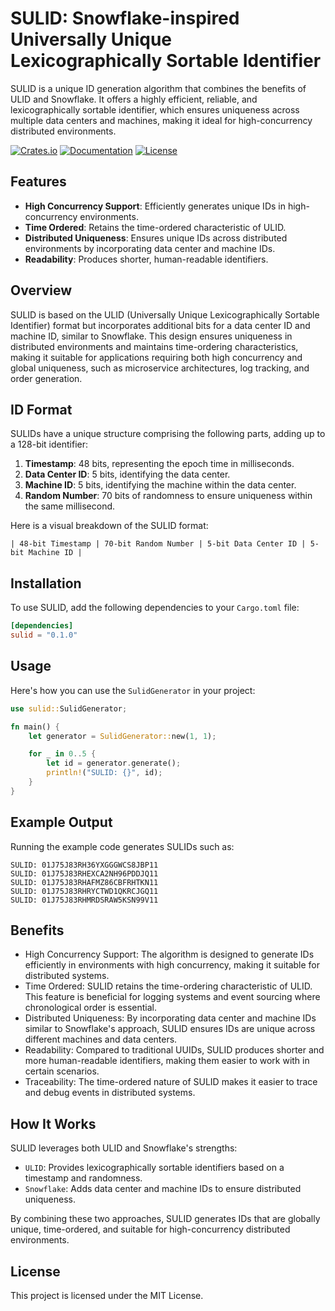 # SULID: Snowflake-inspired Universally Unique Lexicographically Sortable Identifier

SULID is a unique ID generation algorithm that combines the benefits of ULID and Snowflake. It offers a highly efficient, reliable, and lexicographically sortable identifier, which ensures uniqueness across multiple data centers and machines, making it ideal for high-concurrency distributed environments.

[![Crates.io](https://img.shields.io/crates/v/sulid)](https://crates.io/crates/sulid)
[![Documentation](https://shields.io/docsrs/sulid)](https://docs.rs/sulid)
[![License](https://img.shields.io/crates/l/sulid)](https://github.com/andeya/sulid?tab=MIT-1-ov-file)


## Features

- **High Concurrency Support**: Efficiently generates unique IDs in high-concurrency environments.
- **Time Ordered**: Retains the time-ordered characteristic of ULID.
- **Distributed Uniqueness**: Ensures unique IDs across distributed environments by incorporating data center and machine IDs.
- **Readability**: Produces shorter, human-readable identifiers.

## Overview

SULID is based on the ULID (Universally Unique Lexicographically Sortable Identifier) format but incorporates additional bits for a data center ID and machine ID, similar to Snowflake. This design ensures uniqueness in distributed environments and maintains time-ordering characteristics, making it suitable for applications requiring both high concurrency and global uniqueness, such as microservice architectures, log tracking, and order generation.

## ID Format

SULIDs have a unique structure comprising the following parts, adding up to a 128-bit identifier:

1. **Timestamp**: 48 bits, representing the epoch time in milliseconds.
2. **Data Center ID**: 5 bits, identifying the data center.
3. **Machine ID**: 5 bits, identifying the machine within the data center.
4. **Random Number**: 70 bits of randomness to ensure uniqueness within the same millisecond.

Here is a visual breakdown of the SULID format:

```
| 48-bit Timestamp | 70-bit Random Number | 5-bit Data Center ID | 5-bit Machine ID |
```


## Installation

To use SULID, add the following dependencies to your `Cargo.toml` file:

```toml
[dependencies]
sulid = "0.1.0"
```

## Usage

Here's how you can use the `SulidGenerator` in your project:

```rust
use sulid::SulidGenerator;

fn main() {
    let generator = SulidGenerator::new(1, 1);

    for _ in 0..5 {
        let id = generator.generate();
        println!("SULID: {}", id);
    }
}
```

## Example Output

Running the example code generates SULIDs such as:

```
SULID: 01J75J83RH36YXGGGWCS8JBP11
SULID: 01J75J83RHEXCA2NH96PDDJQ11
SULID: 01J75J83RHAFMZ86CBFRHTKN11
SULID: 01J75J83RHRYCTWD1QKRCJGQ11
SULID: 01J75J83RHMRDSRAW5KSN99V11
```

## Benefits

- High Concurrency Support: The algorithm is designed to generate IDs efficiently in environments with high concurrency, making it suitable for distributed systems.
- Time Ordered: SULID retains the time-ordering characteristic of ULID. This feature is beneficial for logging systems and event sourcing where chronological order is essential.
- Distributed Uniqueness: By incorporating data center and machine IDs similar to Snowflake's approach, SULID ensures IDs are unique across different machines and data centers.
- Readability: Compared to traditional UUIDs, SULID produces shorter and more human-readable identifiers, making them easier to work with in certain scenarios.
- Traceability: The time-ordered nature of SULID makes it easier to trace and debug events in distributed systems.

## How It Works

SULID leverages both ULID and Snowflake's strengths:
- `ULID`: Provides lexicographically sortable identifiers based on a timestamp and randomness.
- `Snowflake`: Adds data center and machine IDs to ensure distributed uniqueness.

By combining these two approaches, SULID generates IDs that are globally unique, time-ordered, and suitable for high-concurrency distributed environments.

## License

This project is licensed under the MIT License.

